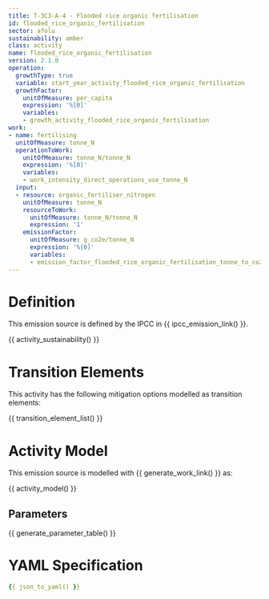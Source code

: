 ```yaml
---
title: T-3C3-A-4 - Flooded rice organic fertilisation
id: flooded_rice_organic_fertilisation
sector: afolu
sustainability: amber
class: activity
name: flooded_rice_organic_fertilisation
version: 2.1.0
operation:
  growthType: true
  variable: start_year_activity_flooded_rice_organic_fertilisation
  growthFactor:
    unitOfMeasure: per_capita
    expression: '%[0]'
    variables:
    - growth_activity_flooded_rice_organic_fertilisation
work:
- name: fertilising
  unitOfMeasure: tonne_N
  operationToWork:
    unitOfMeasure: tonne_N/tonne_N
    expression: '%[0]'
    variables:
    - work_intensity_direct_operations_use_tonne_N
  input:
  - resource: organic_fertiliser_nitrogen
    unitOfMeasure: tonne_N
    resourceToWork:
      unitOfMeasure: tonne_N/tonne_N
      expression: '1'
    emissionFactor:
      unitOfMeasure: g_co2e/tonne_N
      expression: '%[0]'
      variables:
      - emission_factor_flooded_rice_organic_fertilisation_tonne_to_co2e_gram
---
```

# Definition
This emission source is defined by the IPCC in {{ ipcc_emission_link() }}.


{{ activity_sustainability() }}

# Transition Elements

This activity has the following mitigation options modelled as transition elements:

{{ transition_element_list() }}

# Activity Model
This emission source is modelled with {{ generate_work_link() }} as:

{{ activity_model() }}

## Parameters

{{ generate_parameter_table() }}

# YAML Specification

```yaml
{{ json_to_yaml() }}
```